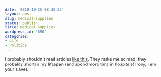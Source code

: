 ```yaml
---
date: '2010-10-25 08:30:32'
layout: post
slug: medical-supplies
status: publish
title: Medical Supplies
wordpress_id: '690'
categories:
- Life
- Politics
---
```


I probably shouldn't read articles [like this](http://www.washingtonmonthly.com/features/2010/1007.blake.html#Byline).  They make me so mad, they probably shorten my lifespan (and spend more time in hospitals! Irony, I am your slave).
